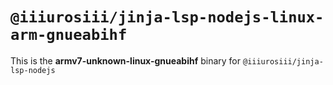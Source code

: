 # `@iiiurosiii/jinja-lsp-nodejs-linux-arm-gnueabihf`

This is the **armv7-unknown-linux-gnueabihf** binary for `@iiiurosiii/jinja-lsp-nodejs`
